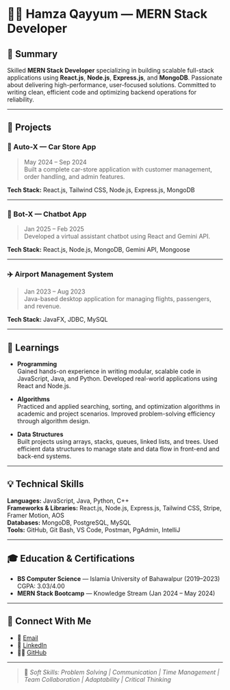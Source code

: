 # 👨‍💻 Hamza Qayyum — MERN Stack Developer


## 📌 Summary
Skilled **MERN Stack Developer** specializing in building scalable full-stack applications using **React.js**, **Node.js**, **Express.js**, and **MongoDB**. Passionate about delivering high-performance, user-focused solutions. Committed to writing clean, efficient code and optimizing backend operations for reliability.

---

## 🚀 Projects

### 🚗 Auto-X — Car Store App
> May 2024 – Sep 2024  
Built a complete car-store application with customer management, order handling, and admin features.

**Tech Stack:** React.js, Tailwind CSS, Node.js, Express.js, MongoDB

---

### 🤖 Bot-X — Chatbot App
> Jan 2025 – Feb 2025  
Developed a virtual assistant chatbot using React and Gemini API.

**Tech Stack:** React.js, Node.js, MongoDB, Gemini API, Mongoose

---

### ✈️ Airport Management System
> Jan 2023 – Aug 2023  
Java-based desktop application for managing flights, passengers, and revenue.

**Tech Stack:** JavaFX, JDBC, MySQL

---

## 📘 Learnings

- **Programming**  
  Gained hands-on experience in writing modular, scalable code in JavaScript, Java, and Python. Developed real-world applications using React and Node.js.

- **Algorithms**  
  Practiced and applied searching, sorting, and optimization algorithms in academic and project scenarios. Improved problem-solving efficiency through algorithm design.

- **Data Structures**  
  Built projects using arrays, stacks, queues, linked lists, and trees. Used efficient data structures to manage state and data flow in front-end and back-end systems.

---

## 💡 Technical Skills

**Languages:** JavaScript, Java, Python, C++  
**Frameworks & Libraries:** React.js, Node.js, Express.js, Tailwind CSS, Stripe, Framer Motion, AOS  
**Databases:** MongoDB, PostgreSQL, MySQL  
**Tools:** GitHub, Git Bash, VS Code, Postman, PgAdmin, IntelliJ

---

## 🎓 Education & Certifications

- **BS Computer Science** — Islamia University of Bahawalpur (2019–2023)  
  CGPA: 3.03/4.00  
- **MERN Stack Bootcamp** — Knowledge Stream (Jan 2024 – May 2024)

---

## 🤝 Connect With Me

- 📧 [Email](mailto:Dev.HamzaQayyum@gmail.com)
- 💼 [LinkedIn](https://www.linkedin.com/in/hamzaqayyum-/)
- 🧑‍💻 [GitHub](https://github.com/DevBoy-007)

---

> 🧠 *Soft Skills: Problem Solving | Communication | Time Management | Team Collaboration | Adaptability | Critical Thinking*




